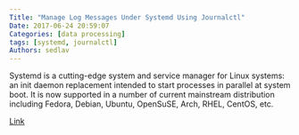 ```yaml
---
Title: "Manage Log Messages Under Systemd Using Journalctl"
Date: 2017-06-24 20:59:07
Categories: [data processing]
tags: [systemd, journalctl]
Authors: sedlav
---
```


Systemd is a cutting-edge system and service manager for Linux systems: an init daemon replacement intended to start processes in parallel at system boot. It is now supported in a number of current mainstream distribution including Fedora, Debian, Ubuntu, OpenSuSE, Arch, RHEL, CentOS, etc.

[Link](https://www.tecmint.com/manage-systemd-logs-using-journalctl)
